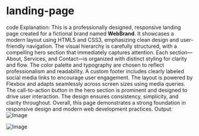 # landing-page
code Explanation:
This is a professionally designed, responsive landing page created for a fictional brand named **WebBrand**. It showcases a modern layout using HTML5 and CSS3, emphasizing clean design and user-friendly navigation. The visual hierarchy is carefully structured, with a compelling hero section that immediately captures attention. Each section—About, Services, and Contact—is organized with distinct styling for clarity and flow. The color palette and typography are chosen to reflect professionalism and readability. A custom footer includes clearly labeled social media links to encourage user engagement. The layout is powered by Flexbox and adapts seamlessly across screen sizes using media queries. The call-to-action button in the hero section is prominent and designed to drive user interaction. The design ensures consistency, simplicity, and clarity throughout. Overall, this page demonstrates a strong foundation in responsive design and modern web development practices.
Output:
![Image](https://github.com/user-attachments/assets/01a99c6b-1492-4d45-a2af-89de00126ec7)

![Image](https://github.com/user-attachments/assets/84014e71-d6ce-4f4c-9c91-253a474bb712)
